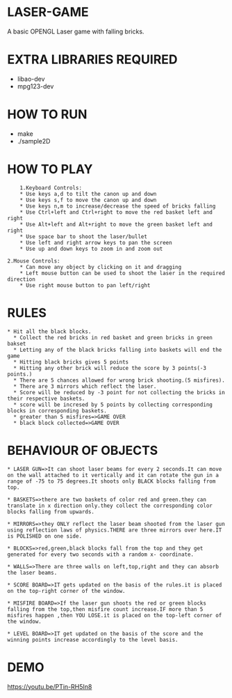 # LASER-GAME
A basic OPENGL Laser game with falling bricks. 

# EXTRA LIBRARIES REQUIRED
  * libao-dev
  * mpg123-dev
  
# HOW TO RUN
  * make
  * ./sample2D

# HOW TO PLAY

        1.Keyboard Controls:
		* Use keys a,d to tilt the canon up and down
		* Use keys s,f to move the canon up and down 
		* Use keys n,m to increase/decrease the speed of bricks falling
		* Use Ctrl+left and Ctrl+right to move the red basket left and right
		* Use Alt+left and Alt+right to move the green basket left and right
		* Use space bar to shoot the laser/bullet
		* Use left and right arrow keys to pan the screen
		* Use up and down keys to zoom in and zoom out

	2.Mouse Controls:
		* Can move any object by clicking on it and dragging
		* Left mouse button can be used to shoot the laser in the required direction
		* Use right mouse button to pan left/right

# RULES
    * Hit all the black blocks.
	  * Collect the red bricks in red basket and green bricks in green bakset 
	  * Letting any of the black bricks falling into baskets will end the game
	  * Hitting black bricks gives 5 points
	  * Hitting any other brick will reduce the score by 3 points(-3 points.)
	  * There are 5 chances allowed for wrong brick shooting.(5 misfires).
	  * There are 3 mirrors which reflect the laser.
	  * Score will be reduced by -3 point for not collecting the bricks in their respective baskets.
	  * score will be incresed by 5 points by collecting corresponding blocks in corresponding baskets.
	  * greater than 5 misfires=>GAME OVER
	  * black block collected=>GAME OVER
	 
# BEHAVIOUR OF OBJECTS

	* LASER GUN=>It can shoot laser beams for every 2 seconds.It can move on the wall attached to it vertically and it can rotate the gun in a range of -75 to 75 degrees.It shoots only BLACK blocks falling from top.

	* BASKETS=>there are two baskets of color red and green.they can translate in x direction only.they collect the corresponding color blocks falling from upwards.

	* MIRRORS=>they ONLY reflect the laser beam shooted from the laser gun using reflection laws of physics.THERE are three mirrors over here.IT is POLISHED on one side.

	* BLOCKS=>red,green,black blocks fall from the top and they get generated for every two seconds with a random x- coordinate.

	* WALLS=>There are three walls on left,top,right and they can absorb the laser beams.

	* SCORE BOARD=>IT gets updated on the basis of the rules.it is placed on the top-right corner of the window.

	* MISFIRE BOARD=>If the laser gun shoots the red or green blocks falling from the top,then misfire count increase.IF more than 5 misfires happen ,then YOU LOSE.it is placed on the top-left corner of the window.

	* LEVEL BOARD=>IT get updated on the basis of the score and the winning points increase accordingly to the level basis.

# DEMO
https://youtu.be/PTin-RH5In8 
